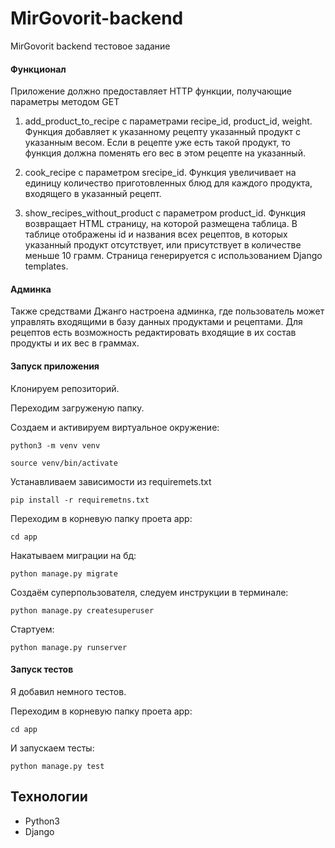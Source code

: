 # MirGovorit-backend
MirGovorit backend тестовое задание

#### Функционал

Приложение должно предоставляeт HTTP функции, получающие параметры методом GET

1. add_product_to_recipe с параметрами recipe_id, product_id, weight. Функция добавляет к указанному рецепту указанный продукт с указанным весом. Если в рецепте уже есть такой продукт, то функция должна поменять его вес в этом рецепте на указанный.

2. cook_recipe c параметром srecipe_id. Функция увеличивает на единицу количество приготовленных блюд для каждого продукта, входящего в указанный рецепт.

3. show_recipes_without_product с параметром product_id. Функция возвращает HTML страницу, на которой размещена таблица. В таблице отображены id и названия всех рецептов, в которых указанный продукт отсутствует, или присутствует в количестве меньше 10 грамм. Страница генерируется с использованием Django templates.

#### Админка

Также средствами Джанго настроена админка, где пользователь может управлять входящими в базу данных продуктами и рецептами. Для рецептов есть возможность редактировать входящие в их состав продукты и их вес в граммах.

#### Запуск приложения

Клонируем репозиторий.

Переходим загруженую папку.

Создаем и активируем виртуальное окружение:

```
python3 -m venv venv

source venv/bin/activate
```

Устанавливаем зависимости из requiremets.txt

```
pip install -r requiremetns.txt
```


Переходим в корневую папку проета app:

```
cd app
```

Накатываем миграции на бд:

```
python manage.py migrate
```

Создаём суперпользователя, следуем инструкции в терминале:

```
python manage.py createsuperuser
```

Стартуем:

```
python manage.py runserver
```

#### Запуск тестов

Я добавил немного тестов.

Переходим в корневую папку проета app:

```
cd app
```

И запускаем тесты:

```
python manage.py test
```

## Технологии

* Python3
* Django
